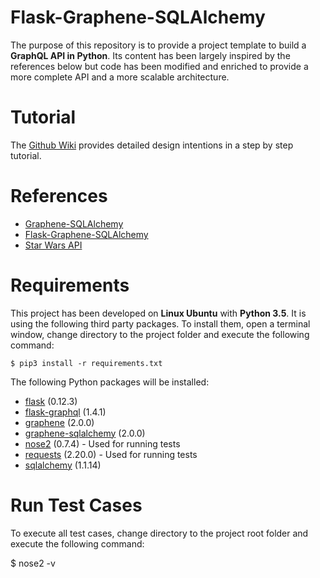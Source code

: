 # Flask-Graphene-SQLAlchemy
The purpose of this repository is to provide a project template to build a **GraphQL API in Python**. Its content has been largely inspired by the references below but code has been modified and enriched to provide a more complete API and a more scalable architecture.

# Tutorial
The [Github Wiki](https://github.com/alexisrolland/flask-graphene-sqlalchemy/wiki) provides detailed design intentions in a step by step tutorial.

# References
* [Graphene-SQLAlchemy](http://docs.graphene-python.org/projects/sqlalchemy/en/latest)
* [Flask-Graphene-SQLAlchemy](https://github.com/Getmrahul/Flask-Graphene-SQLAlchemy)
* [Star Wars API](https://swapi.co)

# Requirements
This project has been developed on **Linux Ubuntu** with **Python 3.5**. It is using the following third party packages. To install them, open a terminal window, change directory to the project folder and execute the following command:

`$ pip3 install -r requirements.txt`

The following Python packages will be installed:
* [flask](http://flask.pocoo.org) (0.12.3)
* [flask-graphql](https://pypi.python.org/pypi/Flask-GraphQL) (1.4.1)
* [graphene](http://graphene-python.org) (2.0.0)
* [graphene-sqlalchemy](https://pypi.python.org/pypi/graphene-sqlalchemy/2.0.0) (2.0.0)
* [nose2](http://nose2.readthedocs.io/en/latest/) (0.7.4) - Used for running tests
* [requests](http://docs.python-requests.org/en/master/) (2.20.0) - Used for running tests
* [sqlalchemy](https://www.sqlalchemy.org) (1.1.14)

# Run Test Cases
To execute all test cases, change directory to the project root folder and execute the following command:

$ nose2 -v
